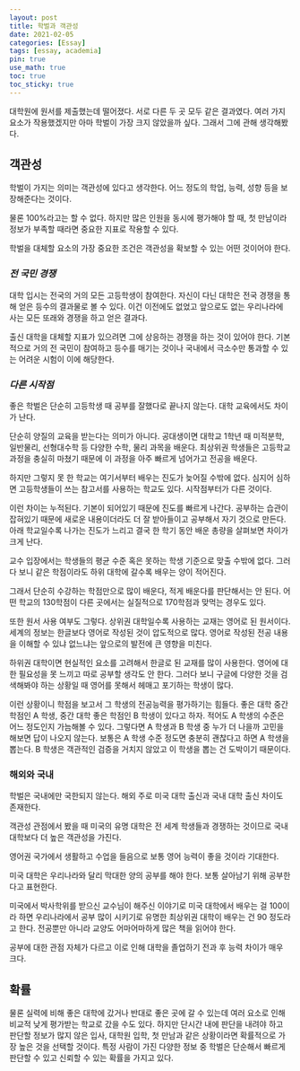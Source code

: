 ```yaml
---
layout: post
title: 학벌과 객관성
date: 2021-02-05
categories: [Essay]
tags: [essay, academia]
pin: true
use_math: true
toc: true
toc_sticky: true
---
```


대학원에 원서를 제출했는데 떨어졌다. 서로 다른 두 곳 모두 같은 결과였다. 여러 가지 요소가 작용했겠지만 아마 학벌이 가장 크지 않았을까 싶다. 그래서 그에 관해 생각해봤다.

## __객관성__

학벌이 가지는 의미는 객관성에 있다고 생각한다. 어느 정도의 학업, 능력, 성향 등을 보장해준다는 것이다.

물론 100%라고는 할 수 없다. 하지만 많은 인원을 동시에 평가해야 할 때, 첫 만남이라 정보가 부족할 때라면 중요한 지표로 작용할 수 있다.

학벌을 대체할 요소의 가장 중요한 조건은 객관성을 확보할 수 있는 어떤 것이어야 한다.

### ___전 국민 경쟁___

대학 입시는 전국의 거의 모든 고등학생이 참여한다. 자신이 다닌 대학은 전국 경쟁을 통해 얻은 등수의 결과물로 볼 수 있다. 이건 이전에도 없었고 앞으로도 없는 우리나라에 사는 모든 또래와 경쟁을 하고 얻은 결과다.

출신 대학을 대체할 지표가 있으려면 그에 상응하는 경쟁을 하는 것이 있어야 한다. 기본적으로 거의 전 국민이 참여하고 등수를 매기는 것이나 국내에서 극소수만 통과할 수 있는 어려운 시험이 이에 해당한다.

### ___다른 시작점___

좋은 학벌은 단순히 고등학생 때 공부를 잘했다로 끝나지 않는다. 대학 교육에서도 차이가 난다.

단순히 양질의 교육을 받는다는 의미가 아니다. 공대생이면 대학교 1학년 때 미적분학, 일반물리, 선형대수학 등 다양한 수학, 물리 과목을 배운다. 최상위권 학생들은 고등학교 과정을 충실히 마쳤기 때문에 이 과정을 아주 빠르게 넘어가고 전공을 배운다.

하지만 그렇지 못 한 학교는 여기서부터 배우는 진도가 늦어질 수밖에 없다. 심지어 심하면 고등학생들이 쓰는 참고서를 사용하는 학교도 있다. 시작점부터가 다른 것이다.

이런 차이는 누적된다. 기본이 되어있기 때문에 진도를 빠르게 나간다. 공부하는 습관이 잡혀있기 때문에 새로운 내용이더라도 더 잘 받아들이고 공부해서 자기 것으로 만든다. 아래 학교일수록 나가는 진도가 느리고 결국 한 학기 동안 배운 총량을 살펴보면 차이가 크게 난다.

교수 입장에서는 학생들의 평균 수준 혹은 못하는 학생 기준으로 맞출 수밖에 없다. 그러다 보니 같은 학점이라도 하위 대학에 갈수록 배우는 양이 적어진다.

그래서 단순히 수강하는 학점만으로 많이 배운다, 적게 배운다를 판단해서는 안 된다. 어떤 학교의 130학점이 다른 곳에서는 실질적으로 170학점과 맞먹는 경우도 있다.

또한 원서 사용 여부도 그렇다. 상위권 대학일수록 사용하는 교재는 영어로 된 원서이다. 세계의 정보는 한글보다 영어로 작성된 것이 압도적으로 많다. 영어로 작성된 전공 내용을 이해할 수 있냐 없느냐는 앞으로의 발전에 큰 영향을 미친다.

하위권 대학이면 현실적인 요소를 고려해서 한글로 된 교재를 많이 사용한다. 영어에 대한 필요성을 못 느끼고 따로 공부할 생각도 안 한다. 그러다 보니 구글에 다양한 것을 검색해봐야 하는 상황일 때 영어를 못해서 헤매고 포기하는 학생이 많다.

이런 상황이니 학점을 보고서 그 학생의 전공능력을 평가하기는 힘들다. 좋은 대학 중간 학점인 A 학생, 중간 대학 좋은 학점인 B 학생이 있다고 하자. 적어도 A 학생의 수준은 어느 정도인지 가늠해볼 수 있다. 그렇다면 A 학생과 B 학생 중 누가 더 나을까 고민을 해보면 답이 나오지 않는다. 보통은 A 학생 수준 정도면 충분히 괜찮다고 하면 A 학생을 뽑는다. B 학생은 객관적인 검증을 거치지 않았고 이 학생을 뽑는 건 도박이기 때문이다.

### __해외와 국내__

학벌은 국내에만 국한되지 않는다. 해외 주로 미국 대학 출신과 국내 대학 출신 차이도 존재한다.

객관성 관점에서 봤을 때 미국의 유명 대학은 전 세계 학생들과 경쟁하는 것이므로 국내 대학보다 더 높은 객관성을 가진다.

영어권 국가에서 생활하고 수업을 들음으로 보통 영어 능력이 좋을 것이라 기대한다.

미국 대학은 우리나라와 달리 막대한 양의 공부를 해야 한다. 보통 살아남기 위해 공부한다고 표현한다.

미국에서 박사학위를 받으신 교수님이 해주신 이야기로 미국 대학에서 배우는 걸 100이라 하면 우리나라에서 공부 많이 시키기로 유명한 최상위권 대학이 배우는 건 90 정도라고 한다. 전공뿐만 아니라 교양도 어마어마하게 많은 책을 읽어야 한다.

공부에 대한 관점 자체가 다르고 이로 인해 대학을 졸업하기 전과 후 능력 차이가 매우 크다.

## __확률__

물론 실력에 비해 좋은 대학에 갔거나 반대로 좋은 곳에 갈 수 있는데 여러 요소로 인해 비교적 낮게 평가받는 학교로 갔을 수도 있다. 하지만 단시간 내에 판단을 내려야 하고 판단할 정보가 많지 않은 입사, 대학원 입학, 첫 만남과 같은 상황이라면 확률적으로 가장 높은 것을 선택할 것이다. 특정 사람이 가진 다양한 정보 중 학벌은 단순해서 빠르게 판단할 수 있고 신뢰할 수 있는 확률을 가지고 있다.

